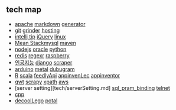 ## tech map
  * [apache](tech/apache.md)  [markdown](tech/markdown.md) [generator](tech/generator.md)
  * [git](tech/git.md) [grinder](tech/grinder.md) [hosting](tech/hosting.md)
  * [intellj tip](tech/intellij.md) [jQuery](tech/jQuery.md) [linux](tech/linux.md)
  * [Mean Stack](tech/meanstack.md)[mysql](tech/mysql.md) [maven](tech/maven.md)
  * [nodejs](tech/nodejs.md) [oracle](tech/oracle.md)  [python](tech/python.md)
  * [redis](tech/redis.md) [regexr](tech/regexr.md) [raspberry](tech/raspberry.md)
  * [인공지능](tech/humanExperience.md)  [django](tech/django.md)  [scraper](tech/scraper.md)
  * [arduino](tech/arduino.md)  [metal](tech/metal.md)  [dubugram](tech/dubugram.md)
  * [R](tech/R.md) [scala](tech/scala.md) [feedlyApi](tech/feedlyApi.md) [appinvenLec](/tech/appinventorLec.md) [appinventor](/tech/appinventor.md)
  * [gwt](tech/gwt.md) [scrapy](tech/scrapy.md) [xpath](tech/xpath.md) [aws](tech/aws.md)
  * [server setting][tech/serverSetting.md] [sql_pram_binding](tech/pram_binding.md) [telnet](tech/telnet.md)
  * [cpp](tech/cpp.md)
  * [decoolLego](sub/decoolLego.md) [potal](sub/potal.md)
